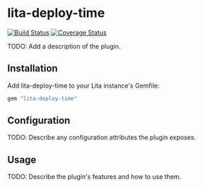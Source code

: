 # lita-deploy-time

[![Build Status](https://travis-ci.org/koudaiii/lita-deploy-time.png?branch=master)](https://travis-ci.org/koudaiii/lita-deploy-time)
[![Coverage Status](https://coveralls.io/repos/koudaiii/lita-deploy-time/badge.png)](https://coveralls.io/r/koudaiii/lita-deploy-time)

TODO: Add a description of the plugin.

## Installation

Add lita-deploy-time to your Lita instance's Gemfile:

``` ruby
gem "lita-deploy-time"
```

## Configuration

TODO: Describe any configuration attributes the plugin exposes.

## Usage

TODO: Describe the plugin's features and how to use them.
